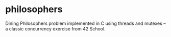 # philosophers
Dining Philosophers problem implemented in C using threads and mutexes – a classic concurrency exercise from 42 School.
